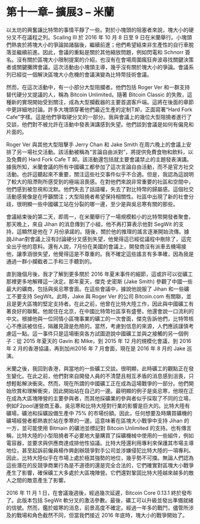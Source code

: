 
# 第十一章– 擴展3 – 米蘭

以太坊的興奮讓比特幣的事情平靜了一些。對於小塊頭的阻塞者來說，塊大小的硬分叉不在議程之列。Scaling III 於 2016 年 10 月 8 日至 9 日在米蘭舉行。小塊頭們熱衷於將塊大小的爭論拋諸腦後，繼續前進；他們希望結束非生產性的自行車脫落並繼續前進。因此，會議的重點是關於其他縮放問題，例如閃電和 Schnorr 簽名。沒有關於區塊大小限制提案的介紹，也沒有在會場周圍瘋狂奔波尋找關鍵決策者或關鍵攤牌會議。這次活動由小塊頭主導，幾乎沒有關於塊大小的爭論。會議系列已經從一個解決區塊大小危機的會議演變為比特幣技術會議。

然而，在這次活動中，有一小部分大型阻攔者。他們包括 Roger Ver 和一群支持替代硬分叉提議的人，稱為 Bitcoin Unlimited。隨著 Bitcoin Classic 的失敗，這種新的實現開始受到關注，成為大型攔截器的主要首選客戶端。這將在後面的章節中更詳細地討論。許多大塊頭穿著他們最近生產的定制T卹，正面寫著“Hard Fork Cafe”字樣。這是他們爭取硬分叉的一部分。我與會議上的幾位大型阻撓者進行了交談，他們對不被允許在活動中發表演講感到失望。他們談到會議是如何有偏見和片面的。

Roger Ver 與其他大型阻擊手 Jerry Chan 和 Jake Smith 在周六晚上的會議上安排了另一場社交活動。該活動被稱為“言論自由派對”，將提供免費食物和飲料，以及免費的 Hard Fork Cafe T 卹。該活動還包括就主要會議禁止的主題發表演講。據我所知，米蘭會議的所有中國礦工都參加了這次言論自由活動，而不是官方社交活動。也許這聽起來不重要，關注這些社交事件似乎不合適。但是，我認為這說明了較大的阻滯劑所感受到的極端沮喪感。在對他們來說非常重要的社區和空間中，他們感到被忽視和沈默。他們失去了話語權，失去了對比特幣的歸屬感。這個社交活動感覺像是在呼籲關注；大型阻撓者希望保持相關性。社區中出現了新的社會分歧，很明顯一些中國礦工站在分裂的哪一邊，至少是與吳忌寒有關的那些。

會議結束後的第二天，即周一，在米蘭舉行了一場規模較小的比特幣開發者聚會。那天晚上，來自 Jihan 的消息傳到了小組，他不再打算表示他對 SegWit 的支持，這顯然是他在 7 月份承諾的。隨後，關於他的推理的謠言逐漸開始流傳。據說Jihan對會議上沒有討論硬分叉感到失望，他覺得這已經從議程中刪除了，這完全出乎他的意料。還有人說，7月份在美國的會議上，開發商沒有派車去機場接他，讓季涵很失望，他覺得這是不尊重的。我不確定這些謠言有多準確，因為我是通過一群小攔截者二手和三手聽到的。

直到幾個月後，我才了解到更多關於 2016 年夏末事件的細節，這或許可以從礦工那裡更多地解釋這一決定。那年夏天，傑克·史密斯 (Jake Smith) 參觀了中國一些最大的礦商，包括與吳忌寒會面。在這些會議中，據說他說服了 Jihan 和一些礦工不要支持 SegWit。此時，Jake 與 Roger Ver 的公司 Bitcoin.com 有關聯，並且是更大區塊的堅定支持者。在此之前，他曾在比特大陸工作，因此與中國礦工有著良好的聯繫。他居住在北京，在中國比特幣社區享有盛譽。他還會說一口流利的中文。根據他與一位同情小區塊事業的礦工的一次會面，傑克告訴他們，比特幣核心不應該被信任，隔離見證是危險的。當然，考慮到信息的來源，人們應該謹慎考慮這一點。這一事件只是這場衝突各方試圖遊說中國礦工並與之接觸的另一個例子：從 2015 年夏天的 Gavin 和 Mike，到 2015 年 12 月的規模化會議，到 2016 年 2 月的香港協議，再到加州2016 年 7 月會面，現在是 2016 年 8 月的 Jake 巡演。

米蘭之後，我回到香港，與當地的一些礦工交談。很明顯，此時礦工的觀點正在發生變化。在此之前，他們對來自開發人員的不清楚且相互矛盾的消息感到沮喪，只想輕鬆解決衝突。然而，現在所謂的中國礦工正在成為這場戰爭的一部分。他們開始欣賞和理解衝突，因此開始站在自己的一邊。最明顯的例子是吳忌寒，他現在正在成為大區塊陣營的主要參與者，而其他採礦業的參與者似​​乎採取了不同的立場，例如F2pool運營商王春。吳忌寒和比特大陸對行業的影響是巨大的。比特大陸有礦場，礦池和採礦設備生產中 75% 的市場份額。因此，任何想要及時購買礦機的礦場經營者都熱衷於站在季寒的一邊。這意味著在區塊大小戰爭中支持 Jihan 的一方，並可能使用 Bitmain 的礦池並標記對 Bitcoin Unlimited 的支持。也有傳言稱，比特大陸的小型阻撓者不必要地大量購買了採礦機械中使用的一些組件，例如電容器，並要求與供應商達成排他性協議。比特大陸還利用專利來保護其市場主導地位，甚至起訴前僱員楊作興創辦競爭對手公司並涉嫌侵犯比特大陸的一項專利。因此，比特大陸似乎在市場上處於極其強勢的地位，幾乎勢不可擋。無論人們認為這些潛在的反競爭商業行為是不道德的還是完全合法的，它們確實對區塊大小戰爭產生了影響，確保礦工大多處於大區塊陣營。它們還對鞏固比特大陸越來越多的敵人之間的敵意產生了影響。

2016 年 11 月 1 日，在會議幾週後，經過幾次延遲，Bitcoin Core 0.13.1 終於發布了。此版本包括 SegWit 軟分叉的激活參數。最後，礦工可以升級並發出準備就緒的信號。然而，鑑於姬寒的消息，前景高度不確定。經過一年多的戰鬥，儘管所涉及的戰場和角色截然不同，但當我們接近 2016 年底時，塊大小的戰爭開始了。